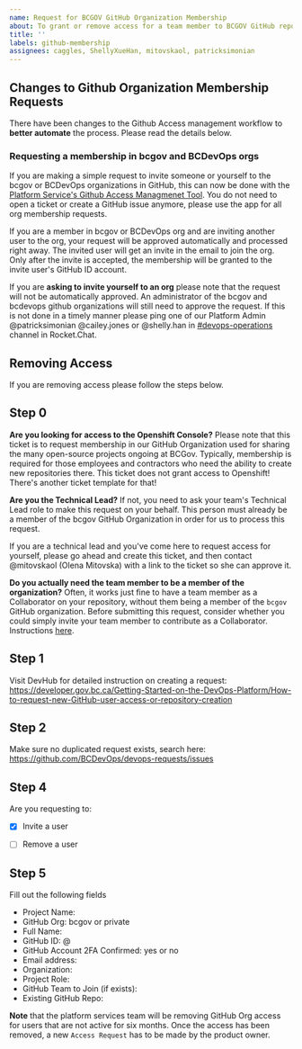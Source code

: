 ```yaml
---
name: Request for BCGOV GitHub Organization Membership
about: To grant or remove access for a team member to BCGOV GitHub repositories.
title: ''
labels: github-membership
assignees: caggles, ShellyXueHan, mitovskaol, patricksimonian
---
```

## Changes to Github Organization Membership Requests

There have been changes to the Github Access management workflow to __better automate__ the process. Please read the details below.
### Requesting a membership in bcgov and BCDevOps orgs

If you are making a simple request to invite someone or yourself to the bcgov or BCDevOps organizations in GitHub, this can now be done with the
[Platform Service's Github Access Managmenet Tool](https://just-ask-web-bdec76-prod.apps.silver.devops.gov.bc.ca/). You do not need to open a ticket or create a GitHub issue anymore, please use the app for all org membership requests. 

If you are a member in bcgov or BCDevOps org and are inviting another user to the org, your request will be approved automatically and processed right away.  The invited user will get an invite in the email to join the org. Only after the invite is accepted, the membership will be granted to the invite user's GitHub ID account.

If you are __asking to invite yourself to an org__ please note that the request will not be automatically approved. An administrator of the bcgov and bcdevops github organizations will still need to approve the request. If this is not done in a timely manner please ping one of our Platform Admin @patricksimonian @cailey.jones or @shelly.han in [#devops-operations](https://chat.developer.gov.bc.ca/channel/devops-operations) channel in Rocket.Chat.

## Removing Access

If you are removing access please follow the steps below.

## Step 0

**Are you looking for access to the Openshift Console?**
Please note that this ticket is to request membership in our GitHub Organization used for sharing the many open-source projects ongoing at BCGov.
Typically, membership is required for those employees and contractors who need the ability to create new repositories there.
This ticket does not grant access to Openshift! There's another ticket template for that!

**Are you the Technical Lead?**
If not, you need to ask your team's Technical Lead role to make this request on your behalf. 
This person must already be a member of the bcgov GitHub Organization in order for us to process this request.

If you are a technical lead and you've come here to request access for yourself, please go ahead and create this ticket, and then 
contact @mitovskaol (Olena Mitovska) with a link to the ticket so she can approve it.

**Do you actually need the team member to be a member of the organization?**
Often, it works just fine to have a team member as a Collaborator on your repository, without them being a member of 
the `bcgov` GitHub organization. Before submitting this request, consider whether you could simply invite your team 
member to contribute as a Collaborator.  
Instructions [here](https://help.github.com/en/github/setting-up-and-managing-your-github-user-account/inviting-collaborators-to-a-personal-repository).


## Step 1
Visit DevHub for detailed instruction on creating a request:
https://developer.gov.bc.ca/Getting-Started-on-the-DevOps-Platform/How-to-request-new-GitHub-user-access-or-repository-creation

## Step 2
Make sure no duplicated request exists, search here:
https://github.com/BCDevOps/devops-requests/issues


## Step 4
Are you requesting to:
- [x] Invite a user
- [ ] Remove a user


## Step 5
Fill out the following fields

* Project Name: 
* GitHub Org: bcgov or private
* Full Name: 
* GitHub ID: @
* GitHub Account 2FA Confirmed: yes or no
* Email address: 
* Organization: 
* Project Role: 
* GitHub Team to Join (if exists): 
* Existing GitHub Repo: 


**Note** that the platform services team will be removing GitHub Org access for users that are not active for six months. Once the access has been removed, a new `Access Request` has to be made by the product owner.
